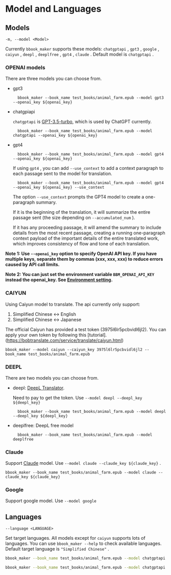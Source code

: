 # Model and Languages
## Models
`-m, --model <Model>` <br>

Currently `bbook_maker` supports these models: `chatgptapi` , `gpt3` , `google` , `caiyun` , `deepl` , `deeplfree` , `gpt4` , `claude` .
Default model is `chatgptapi` . 

### OPENAI models

There are three models you can choose from.

* gpt3

    

        bbook_maker --book_name test_books/animal_farm.epub --model gpt3 --openai_key ${openai_key}

    

* chatgpiapi


    `chatgptapi` is [GPT-3.5-turbo](https://openai.com/blog/introducing-chatgpt-and-whisper-apis), which is used by ChatGPT currently.

        bbook_maker --book_name test_books/animal_farm.epub --model chatgptapi --openai_key ${openai_key}

* gpt4

    

        bbook_maker --book_name test_books/animal_farm.epub --model gpt4 --openai_key ${openai_key}

    If using `gpt4` , you can add `--use_context` to add a context paragraph to each passage sent to the model for translation.

  

            
        bbook_maker --book_name test_books/animal_farm.epub --model gpt4 --openai_key ${openai_key} --use_context

    The option `--use_context` prompts the GPT4 model to create a one-paragraph summary. 

    

    If it is the beginning of the translation, it will summarize the entire passage sent (the size depending on `--accumulated_num` ).

    

    If it has any proceeding passage, it will amend the summary to include details from the most recent passage, creating a running one-paragraph context payload of the important details of the entire translated work, which improves consistency of flow and tone of each translation.

**Note 1: Use `--openai_key` option to specify OpenAI API key. If you have multiple keys, separate them by commas (xxx, xxx, xxx) to reduce errors caused by API call limits.**

**Note 2: You can just set the environment variable `BBM_OPENAI_API_KEY` instead the openai_key. See [Environment setting](settings.md).**

### CAIYUN 

Using Caiyun model to translate. The api currently only support: 

        

1. Simplified Chinese <-> English
2. Simplified Chinese <-> Japanese

The official Caiyun has provided a test token (3975l6lr5pcbvidl6jl2). You can apply your own token by following this [tutorial].(https://bobtranslate.com/service/translate/caiyun.html)

            
    bbook_maker --model caiyun --caiyun_key 3975l6lr5pcbvidl6jl2 --book_name test_books/animal_farm.epub

### DEEPL

There are two models you can choose from.

    

* deepl: [DeepL Translator](https://rapidapi.com/splintPRO/api/deepl-translator). <br>

    

    Need to pay to get the token. Use `--model deepl --deepl_key ${deepl_key}`

        

        bbook_maker --book_name test_books/animal_farm.epub --model deepl --deepl_key ${deepl_key}

        

* deeplfree: DeepL free model

        

        bbook_maker --book_name test_books/animal_farm.epub --model deeplfree

### Claude

Support [Claude](https://console.anthropic.com/docs) model. Use `--model claude --claude_key ${claude_key}` .

    bbook_maker --book_name test_books/animal_farm.epub --model claude --claude_key ${claude_key}
            
            

### Google

Support google model. Use `--model google`

## Languages
`--language <LANGUAGE>` <br>

Set target languages. All models except for `caiyun` supports lots of languages. You can use `bbook_maker --help` to check available languages. Default target language is `"Simplified Chinese"` .

```sh
bbook_maker --book_name test_books/animal_farm.epub --model chatgptapi --openai_key ${openai_key} --language ja
```

```sh
bbook_maker --book_name test_books/animal_farm.epub --model chatgptapi --openai_key ${openai_key} --language "Simplified Chinese"
```